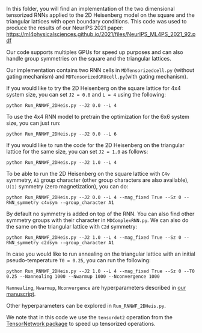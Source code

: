 In this folder, you will find an implementation of the two dimensional tensorized RNNs applied to the 2D Heisenberg model on the square and the triangular lattices with open boundary conditions. This code was used to produce the results of our NeurIPS 2021 paper: https://ml4physicalsciences.github.io/2021/files/NeurIPS_ML4PS_2021_92.pdf

Our code supports multiples GPUs for speed up purposes and can also handle group symmetries on the square and the triangular lattices.

Our implementation contains two RNN cells in `MDTensorizedcell.py` (without gating mechanism) and `MDTensorizedGRUcell.py`(with gating mechanism).

If you would like to try the 2D Heisenberg on the square lattice for 4x4 system size, you can set `J2 = 0.0` and `L = 4` using the following:

```
python Run_RNNWF_2DHeis.py --J2 0.0 --L 4 
```

To use the 4x4 RNN model to pretrain the optimization for the 6x6 system size, you can just run:

```
python Run_RNNWF_2DHeis.py --J2 0.0 --L 6
```

If you would like to run the code for the 2D Heisenberg on the triangular lattice for the same size, you can set `J2 = 1.0` as follows:

```
python Run_RNNWF_2DHeis.py --J2 1.0 --L 4
```

To be able to run the 2D Heisenberg on the square lattice with `C4v` symmetry, `A1` group character (other group characters are also available), `U(1)` symmetry (zero magnetization), you can do:

```
python Run_RNNWF_2DHeis.py --J2 0.0 --L 4 --mag_fixed True --Sz 0 --RNN_symmetry c4vsym --group_character A1
```

By default no symmetry is added on top of the RNN. You can also find other symmetry groups with their character in `MDComplexRNN.py`. We can also do the same on the triangular lattice with `C2d` symmetry:

```
python Run_RNNWF_2DHeis.py --J2 1.0 --L 4 --mag_fixed True --Sz 0 --RNN_symmetry c2dsym --group_character A1
```

In case you would like to run annealing on the triangular lattice with an initial pseudo-temperature `T0 = 0.25`, you can run the following:

```
python Run_RNNWF_2DHeis.py --J2 1.0 --L 4 --mag_fixed True --Sz 0 --T0 0.25 --Nannealing 1000 --Nwarmup 1000 --Nconvergence 1000
```

`Nannealing`, `Nwarmup`, `Nconvergence` are hyperparameters described in [our manuscript](https://ml4physicalsciences.github.io/2021/files/NeurIPS_ML4PS_2021_92.pdf).

Other hyperparameters can be explored in `Run_RNNWF_2DHeis.py`.

We note that in this code we use the `tensordot2` operation from the [TensorNetwork package](https://github.com/google/TensorNetwork) to speed up tensorized operations.

